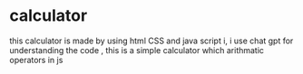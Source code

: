 # calculator
this calculator is made by using html CSS and java script i, i use chat gpt for understanding the code , this is a simple calculator which arithmatic operators  in js 
